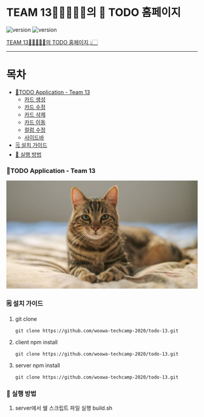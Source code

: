 # TEAM 13🙋🏻‍♀️🙋🏻의 📝 TODO 홈페이지

<img src="https://img.shields.io/badge/version-1.0.0-brightgreen" alt="version" data-canonical-src="https://img.shields.io/badge/version-1.0.0-brightgreen" style="max-width:100%;">

<img src="https://img.shields.io/badge/license-woowa-blue" alt="version" data-canonical-src="https://img.shields.io/badge/license-woowa-blue" style="max-width:100%;">

[TEAM 13🙋🏻‍♀️🙋🏻의 TODO 홈페이지 👆🏻](http://52.79.252.197:3000/)

---

# 목차 

- <a href='#application'>📝TODO Application - Team 13</a>
    - <a href='#getting-start'>카드 생성</a>
    - <a href='#getting-start'>카드 수정</a>
    - <a href='#getting-start'>카드 삭제</a>
    - <a href='#getting-start'>카드 이동</a>
    - <a href='#getting-start'>컬럼 수정</a>
    - <a href='#getting-start'>사이드바</a>
- <a href='#setting-guide'>🗒 설치 가이드</a>
- <a href='#getting-start'>🚀 실행 방법</a>


### <p id="application">📝TODO Application - Team 13</p>

<img src='./client/src/cat.jpg'/>


### <p id="setting-guide">🗒 설치 가이드</p>

1. git clone

    ```
    git clone https://github.com/woowa-techcamp-2020/todo-13.git
    ```

2. client npm install

    ```
    git clone https://github.com/woowa-techcamp-2020/todo-13.git
    ```

3. server npm install

    ```
    git clone https://github.com/woowa-techcamp-2020/todo-13.git
    ```



### <p id="getting-start">🚀 실행 방법</p>

1. server에서 쉘 스크립트 파일 실행 build.sh
